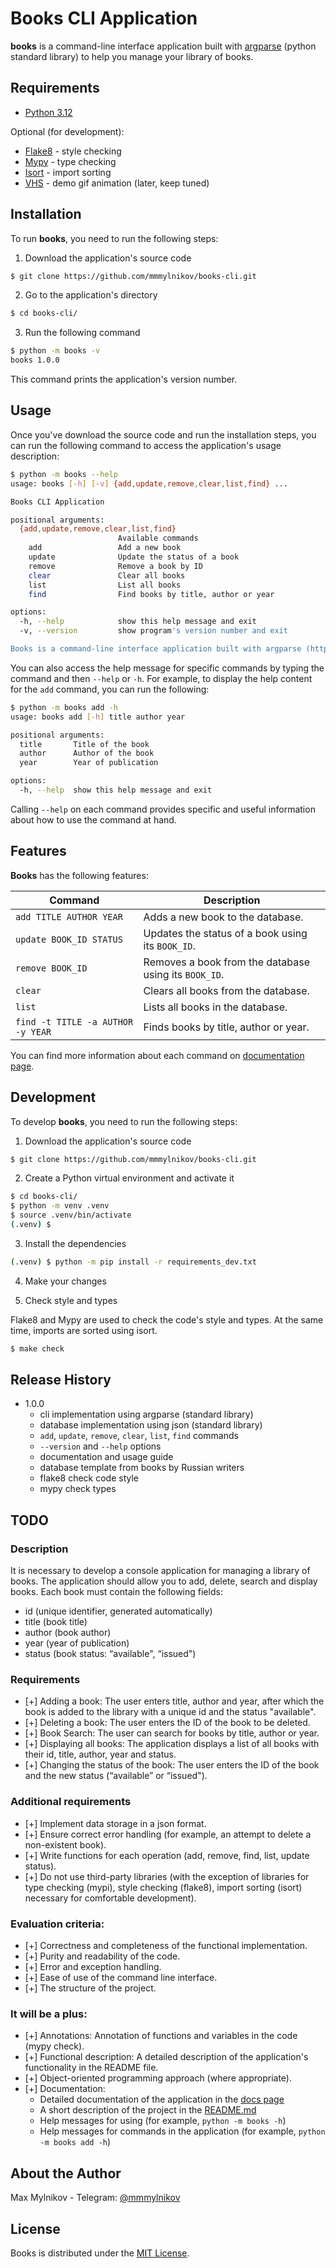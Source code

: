 # Books CLI Application

**books** is a command-line interface application built with [argparse](https://docs.python.org/3/library/argparse.html) (python standard library) to help you manage your library of books.

## Requirements

- [Python 3.12](https://www.python.org/) 

Optional (for development):
- [Flake8](https://pypi.org/project/flake8/) - style checking
- [Mypy](https://pypi.org/project/mypy/) - type checking
- [Isort](https://pypi.org/project/isort/) - import sorting
- [VHS](https://github.com/charmbracelet/vhs) - demo gif animation (later, keep tuned)

## Installation

To run **books**, you need to run the following steps:

1. Download the application's source code 

```sh
$ git clone https://github.com/mmmylnikov/books-cli.git
```

2. Go to the application's directory

```sh
$ cd books-cli/
```

3. Run the following command

```sh
$ python -m books -v
books 1.0.0
```

This command prints the application's version number.



## Usage

Once you've download the source code and run the installation steps, you can run the following command to access the application's usage description:

```sh
$ python -m books --help
usage: books [-h] [-v] {add,update,remove,clear,list,find} ...

Books CLI Application

positional arguments:
  {add,update,remove,clear,list,find}
                        Available commands
    add                 Add a new book
    update              Update the status of a book
    remove              Remove a book by ID
    clear               Clear all books
    list                List all books
    find                Find books by title, author or year

options:
  -h, --help            show this help message and exit
  -v, --version         show program's version number and exit

Books is a command-line interface application built with argparse (https://docs.python.org/3/library/argparse.html) to help you manage your library of books.
```

You can also access the help message for specific commands by typing the command and then `--help` or `-h`. For example, to display the help content for the `add` command, you can run the following:

```sh
$ python -m books add -h
usage: books add [-h] title author year

positional arguments:
  title       Title of the book
  author      Author of the book
  year        Year of publication

options:
  -h, --help  show this help message and exit
```

Calling `--help` on each command provides specific and useful information about how to use the command at hand.

## Features

**Books** has the following features:

| Command                           | Description                                                  |
| ----------------------------------| ------------------------------------------------------------ |
| `add TITLE AUTHOR YEAR`           | Adds a new book to the database.                             |
| `update BOOK_ID STATUS`           | Updates the status of a book using its `BOOK_ID`.            |
| `remove BOOK_ID`                  | Removes a book from the database using its `BOOK_ID`.        |
| `clear`                           | Clears all books from the database.                          |
| `list`                            | Lists all books in the database.                             |
| `find -t TITLE -a AUTHOR -y YEAR` | Finds books by title, author or year.                        |

You can find more information about each command on [documentation page](docs/doc.md).


## Development

To develop **books**, you need to run the following steps:

1. Download the application's source code

```sh
$ git clone https://github.com/mmmylnikov/books-cli.git
```

2. Create a Python virtual environment and activate it

```sh
$ cd books-cli/
$ python -m venv .venv
$ source .venv/bin/activate
(.venv) $
```

3. Install the dependencies

```sh
(.venv) $ python -m pip install -r requirements_dev.txt
```

4. Make your changes

5. Check style and types

Flake8 and Mypy are used to check the code's style and types. At the same time, imports are sorted using isort.

```sh
$ make check
```

## Release History

- 1.0.0
  + cli implementation using argparse (standard library)
  + database implementation using json (standard library)
  + `add`, `update`, `remove`, `clear`, `list`, `find` commands
  + `--version` and `--help` options
  + documentation and usage guide
  + database template from books by Russian writers
  + flake8 check code style
  + mypy check types

## TODO

### Description

It is necessary to develop a console application for managing a library of books. The application should allow you to add, delete, search and display books. Each book must contain the following fields:

- id (unique identifier, generated automatically)
- title (book title)
- author (book author)
- year (year of publication)
- status (book status: “available", “issued")

### Requirements

- [+] Adding a book: The user enters title, author and year, after which the book is added to the library with a unique id and the status "available".
- [+] Deleting a book: The user enters the ID of the book to be deleted.
- [+] Book Search: The user can search for books by title, author or year.
- [+] Displaying all books: The application displays a list of all books with their id, title, author, year and status.
- [+] Changing the status of the book: The user enters the ID of the book and the new status (“available” or “issued").

### Additional requirements
- [+] Implement data storage in a json format.
- [+] Ensure correct error handling (for example, an attempt to delete a non-existent book).
- [+] Write functions for each operation (add, remove, find, list, update status).
- [+] Do not use third-party libraries (with the exception of libraries for type checking (mypi), style checking (flake8), import sorting (isort) necessary for comfortable development).

### Evaluation criteria:
- [+] Correctness and completeness of the functional implementation.
- [+] Purity and readability of the code.
- [+] Error and exception handling.
- [+] Ease of use of the command line interface.
- [+] The structure of the project.

### It will be a plus:
- [+] Annotations: Annotation of functions and variables in the code (mypy check).
- [+] Functional description: A detailed description of the application's functionality in the README file.
- [+] Object-oriented programming approach (where appropriate).
- [+] Documentation: 
  + Detailed documentation of the application in the [docs page](docs/doc.md)
  + A short description of the project in the [README.md](README.md)
  + Help messages for using (for example, `python -m books -h`)
  + Help messages for commands in the application (for example, `python -m books add -h`)

## About the Author

Max Mylnikov - Telegram: [@mmmylnikov](https://t.me/mmmylnikov)

## License

Books is distributed under the [MIT License](LICENSE).

